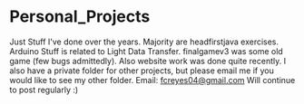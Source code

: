 # Personal_Projects
Just Stuff I've done over the years.
Majority are headfirstjava exercises.
Arduino Stuff is related to Light Data Transfer.
finalgamev3 was some old game (few bugs admittedly).
Also website work was done quite recently.
I also have a private folder for other projects, but please email me if you would like to see my other folder.
Email: fcreyes04@gmail.com
Will continue to post regularly :)
